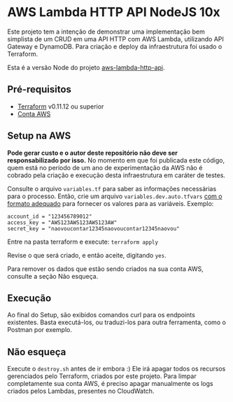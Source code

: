 # AWS Lambda HTTP API NodeJS 10x

Este projeto tem a intenção de demonstrar uma implementação bem simplista de um CRUD em uma API HTTP com AWS Lambda, utilizando API Gateway e DynamoDB.
Para criação e deploy da infraestrutura foi usado o Terraform.

Esta é a versão Node do projeto [aws-lambda-http-api](https://github.com/leandrodelsole/aws-lambda-http-api).


## Pré-requisitos
* [Terraform](https://www.terraform.io/downloads.html) v0.11.12 ou superior
* [Conta AWS](https://portal.aws.amazon.com/billing/signup)

## Setup na AWS

**Pode gerar custo e o autor deste repositório não deve ser responsabilizado por isso.** 
No momento em que foi publicada este código, quem está no período de um ano de experimentação da AWS não é cobrado pela criação e execução desta infraestrutura em caráter de testes.

Consulte o arquivo `variables.tf` para saber as informações necessárias para o processo. Então, crie um arquivo `variables.dev.auto.tfvars` [com o formato adequado](https://learn.hashicorp.com/terraform/getting-started/variables.html) para fornecer os valores para as variáveis. Exemplo:
```
account_id = "123456789012"
access_key = "AWS123AWS123AWS123AW"
secret_key = "naovoucontar12345naovoucontar12345naovou"
```

Entre na pasta terraform e execute:
`terraform apply`

Revise o que será criado, e então aceite, digitando `yes`.

Para remover os dados que estão sendo criados na sua conta AWS, consulte a seção Não esqueça.

## Execução

Ao final do Setup, são exibidos comandos curl para os endpoints existentes. Basta executá-los, ou traduzi-los para outra ferramenta, como o Postman por exemplo.

## Não esqueça

Execute o `destroy.sh` antes de ir embora :)
Ele irá apagar todos os recursos gerenciados pelo Terraform, criados por este projeto.
Para limpar completamente sua conta AWS, é preciso apagar manualmente os logs criados pelos Lambdas, presentes no CloudWatch.